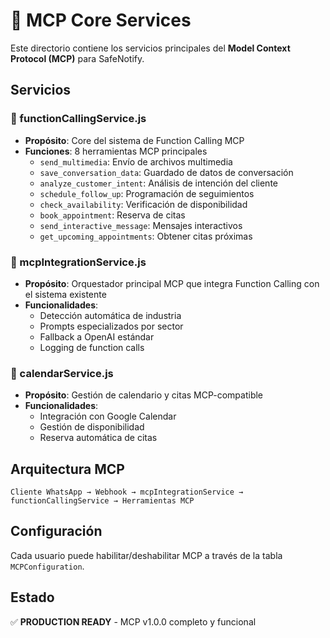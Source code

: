 # 🚀 MCP Core Services

Este directorio contiene los servicios principales del **Model Context Protocol (MCP)** para SafeNotify.

## Servicios

### 📡 functionCallingService.js
- **Propósito**: Core del sistema de Function Calling MCP
- **Funciones**: 8 herramientas MCP principales
  - `send_multimedia`: Envío de archivos multimedia
  - `save_conversation_data`: Guardado de datos de conversación
  - `analyze_customer_intent`: Análisis de intención del cliente
  - `schedule_follow_up`: Programación de seguimientos
  - `check_availability`: Verificación de disponibilidad
  - `book_appointment`: Reserva de citas
  - `send_interactive_message`: Mensajes interactivos
  - `get_upcoming_appointments`: Obtener citas próximas

### 🔄 mcpIntegrationService.js
- **Propósito**: Orquestador principal MCP que integra Function Calling con el sistema existente
- **Funcionalidades**:
  - Detección automática de industria
  - Prompts especializados por sector
  - Fallback a OpenAI estándar
  - Logging de function calls

### 📅 calendarService.js
- **Propósito**: Gestión de calendario y citas MCP-compatible
- **Funcionalidades**:
  - Integración con Google Calendar
  - Gestión de disponibilidad
  - Reserva automática de citas

## Arquitectura MCP

```
Cliente WhatsApp → Webhook → mcpIntegrationService → functionCallingService → Herramientas MCP
```

## Configuración

Cada usuario puede habilitar/deshabilitar MCP a través de la tabla `MCPConfiguration`.

## Estado

✅ **PRODUCTION READY** - MCP v1.0.0 completo y funcional